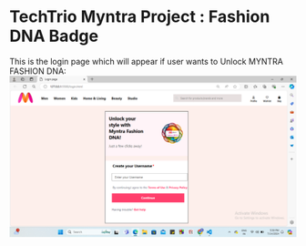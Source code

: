 # TechTrio Myntra Project : Fashion DNA Badge

This is the login page which will appear if user wants to Unlock MYNTRA FASHION DNA:
![This is the login page which will appear if user wants to Unlock MYNTRA FASHION DNA:](login.png)


